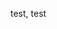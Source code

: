 <!--
.. title: A test
.. slug: test2
.. date: 2017-08-18 00:00:00 CEST
.. tags: blaha
.. description:
.. author: nsg
-->

test, test
